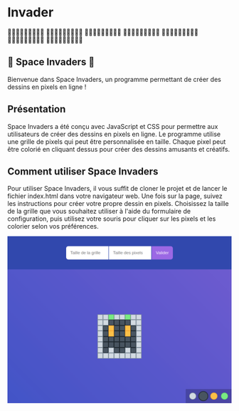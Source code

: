 # Invader

:black_square_button::black_square_button::black_square_button::black_square_button::black_square_button::black_square_button::black_square_button::black_square_button::black_square_button:
:black_square_button::black_square_button::white_square_button::white_square_button::white_square_button::white_square_button::white_square_button::black_square_button::black_square_button:
:black_square_button::black_square_button::white_square_button::large_orange_diamond::white_square_button::large_orange_diamond::white_square_button::black_square_button::black_square_button:
:black_square_button::white_square_button::white_square_button::white_square_button::white_square_button::white_square_button::white_square_button::white_square_button::black_square_button:
:black_square_button::black_square_button::white_square_button::black_square_button::white_square_button::black_square_button::white_square_button::black_square_button::black_square_button:
:black_square_button::white_square_button::black_square_button::black_square_button::white_square_button::black_square_button::black_square_button::white_square_button::black_square_button:
:black_square_button::black_square_button::black_square_button::black_square_button::black_square_button::black_square_button::black_square_button::black_square_button::black_square_button:

## 👾 Space Invaders 👾

Bienvenue dans Space Invaders, un programme permettant de créer des dessins en pixels en ligne !

## Présentation

Space Invaders a été conçu avec JavaScript et CSS pour permettre aux utilisateurs de créer des dessins en pixels en ligne. Le programme utilise une grille de pixels qui peut être personnalisée en taille. Chaque pixel peut être colorié en cliquant dessus pour créer des dessins amusants et créatifs.

## Comment utiliser Space Invaders

Pour utiliser Space Invaders, il vous suffit de cloner le projet et de lancer le fichier index.html dans votre navigateur web. Une fois sur la page, suivez les instructions pour créer votre propre dessin en pixels. Choisissez la taille de la grille que vous souhaitez utiliser à l'aide du formulaire de configuration, puis utilisez votre souris pour cliquer sur les pixels et les colorier selon vos préférences.

![resultat](resultat.png)
